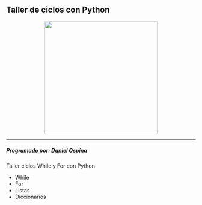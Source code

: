 ## Taller de ciclos con Python
<p align="center">
  <img src="https://firebasestorage.googleapis.com/v0/b/pythonjuevesdoq.appspot.com/o/pythonlogo.png?alt=media&token=fa98bc35-93a3-421e-975e-44125bbdefdd" width="300" height="">
</p>

***
##### Programado por: Daniel Ospina
Taller ciclos While y For con Python
- While 
- For
- Listas
- Diccionarios
